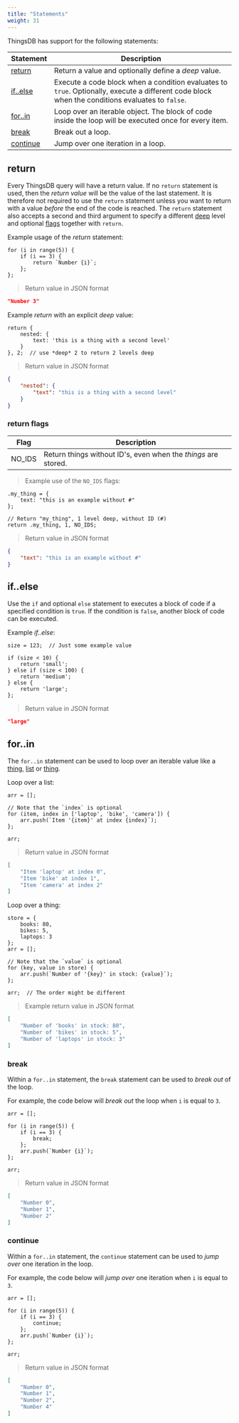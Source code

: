 ```yaml
---
title: "Statements"
weight: 31
---
```


ThingsDB has support for the following statements:

Statement  | Description
---------- | -----------
[return](#return)     | Return a value and optionally define a *deep* value.
[if..else](#ifelse)   | Execute a code block when a condition evaluates to `true`. Optionally, execute a different code block when the conditions evaluates to `false`.
[for..in](#forin)     | Loop over an iterable object. The block of code inside the loop will be executed once for every item.
[break](#break)       | Break out a loop.
[continue](#continue) | Jump over one iteration in a loop.


## return

Every ThingsDB query will have a return value. If no `return` statement is used, then the *return value* will be the value of the last statement.
It is therefore not required to use the `return` statement unless you want to return with a value *before* the end of the code is reached. The `return` statement also accepts a second and third argument to specify a different [deep](../../collection-api/deep) level and optional [flags](#return-flags) together with `return`.

Example usage of the *return* statement:

```thingsdb,json_response
for (i in range(5)) {
    if (i == 3) {
        return `Number {i}`;
    };
};
```

> Return value in JSON format

```json
"Number 3"
```

Example *return* with an explicit *deep* value:

```thingsdb,json_response
return {
    nested: {
        text: 'this is a thing with a second level'
    }
}, 2;  // use *deep* 2 to return 2 levels deep
```

> Return value in JSON format

```json
{
    "nested": {
        "text": "this is a thing with a second level"
    }
}
```

### return flags

Flag   | Description
------ | -----------
NO_IDS | Return things without ID's, even when the _things_ are stored.

> Example use of the `NO_IDS` flags:

```thingsdb,json_response
.my_thing = {
    text: "this is an example without #"
};

// Return "my_thing", 1 level deep, without ID (#)
return .my_thing, 1, NO_IDS;
```

> Return value in JSON format

```json
{
    "text": "this is an example without #"
}
```

## if..else

Use the `if` and optional `else` statement to executes a block of code if a specified condition is `true`. If the condition is `false`, another block of code can be executed.

Example *if..else*:

```thingsdb,json_response
size = 123;  // Just some example value

if (size < 10) {
    return 'small';
} else if (size < 100) {
    return 'medium';
} else {
    return 'large';
};
```

> Return value in JSON format

```json
"large"
```

## for..in

The `for..in` statement can be used to loop over an iterable value like a [thing](../../data-types/thing), [list](../../data-types/list) or [thing](../../data-types/set).

Loop over a list:

```thingsdb,json_response
arr = [];

// Note that the `index` is optional
for (item, index in ['laptop', 'bike', 'camera']) {
    arr.push(`Item '{item}' at index {index}`);
};

arr;
```

> Return value in JSON format

```json
[
    "Item 'laptop' at index 0",
    "Item 'bike' at index 1",
    "Item 'camera' at index 2"
]
```

Loop over a thing:

```thingsdb,json_response
store = {
    books: 80,
    bikes: 5,
    laptops: 3
};
arr = [];

// Note that the `value` is optional
for (key, value in store) {
    arr.push(`Number of '{key}' in stock: {value}`);
};

arr;  // The order might be different
```

> Example return value in JSON format

```json
[
    "Number of 'books' in stock: 80",
    "Number of 'bikes' in stock: 5",
    "Number of 'laptops' in stock: 3"
]
```

### break

Within a `for..in` statement, the `break` statement can be used to *break out* of the loop.

For example, the code below will *break out* the loop when `i` is equal to `3`.

```thingsdb,json_response
arr = [];

for (i in range(5)) {
    if (i == 3) {
        break;
    };
    arr.push(`Number {i}`);
};

arr;
```

> Return value in JSON format

```json
[
    "Number 0",
    "Number 1",
    "Number 2"
]
```

### continue

Within a `for..in` statement, the `continue` statement can be used to *jump over* one iteration in the loop.

For example, the code below will *jump over* one iteration when `i` is equal to `3`.

```thingsdb,json_response
arr = [];

for (i in range(5)) {
    if (i == 3) {
        continue;
    };
    arr.push(`Number {i}`);
};

arr;
```

> Return value in JSON format

```json
[
    "Number 0",
    "Number 1",
    "Number 2",
    "Number 4"
]
```